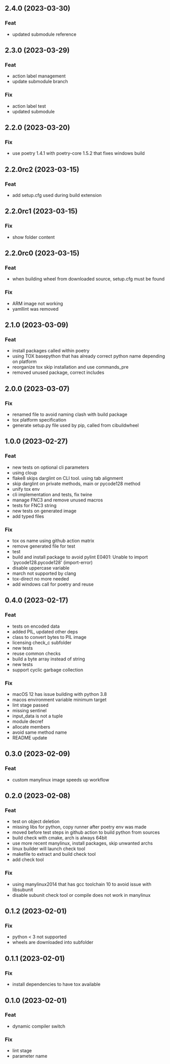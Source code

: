 ## 2.4.0 (2023-03-30)

### Feat

- updated submodule reference

## 2.3.0 (2023-03-29)

### Feat

- action label management
- update submodule branch

### Fix

- action label test
- updated submodule

## 2.2.0 (2023-03-20)

### Fix

- use poetry 1.4.1 with poetry-core 1.5.2 that fixes windows build

## 2.2.0rc2 (2023-03-15)

### Feat

- add setup.cfg used during build extension

## 2.2.0rc1 (2023-03-15)

### Fix

- show folder content

## 2.2.0rc0 (2023-03-15)

### Feat

- when building wheel from downloaded source, setup.cfg must be found

### Fix

- ARM image not working
- yamllint was removed

## 2.1.0 (2023-03-09)

### Feat

- install packages called within poetry
- using TOX basepython that has already correct python name depending on platform
- reorganize tox skip installation and use commands_pre
- removed unused package, correct includes

## 2.0.0 (2023-03-07)

### Fix

- renamed file to avoid naming clash with build package
- tox platform specification
- generate setup.py file used by pip, called from cibuildwheel

## 1.0.0 (2023-02-27)

### Feat

- new tests on optional cli parameters
- using cloup
- flake8 skips darglint on CLI tool. using tab alignment
- skip darglint on private methods, main or pycode128 method
- unify tox env
- cli implementation and tests, fix twine
- manage FNC3 and remove unused macros
- tests for FNC3 string
- new tests on generated image
- add typed files

### Fix

- tox os name using github action matrix
- remove generated file for test
- test
- build and install package to avoid pylint E0401: Unable to import 'pycode128.pycode128' (import-error)
- disable uppercase variable
- march not supported by clang
- tox-direct no more needed
- add windows call for poetry and reuse

## 0.4.0 (2023-02-17)

### Feat

- tests on encoded data
- added PIL, updated other deps
- class to convert bytes to PIL image
- licensing check_c subfolder
- new tests
- reuse common checks
- build a byte array instead of string
- new tests
- support cyclic garbage collection

### Fix

- macOS 12 has issue building with python 3.8
- macos environment variable minimum target
- lint stage passed
- missing sentinel
- input_data is not a tuple
- module decref
- allocate members
- avoid same method name
- README update

## 0.3.0 (2023-02-09)

### Feat

- custom manylinux image speeds up workflow

## 0.2.0 (2023-02-08)

### Feat

- test on object deletion
- missing libs for python, copy runner after poetry env was made
- moved before test steps in github action to build python from sources
- build check with cmake, arch is always 64bit
- use more recent manylinux, install packages, skip unwanted archs
- linux builder will launch check tool
- makefile to extract and build check tool
- add check tool

### Fix

- using manylinux2014 that has gcc toolchain 10 to avoid issue with libsubunit
- disable subunit check tool or compile does not work in manylinux

## 0.1.2 (2023-02-01)

### Fix

- python < 3 not supported
- wheels are downloaded into subfolder

## 0.1.1 (2023-02-01)

### Fix

- install dependencies to have tox available

## 0.1.0 (2023-02-01)

### Feat

- dynamic compiler switch

### Fix

- lint stage
- parameter name
